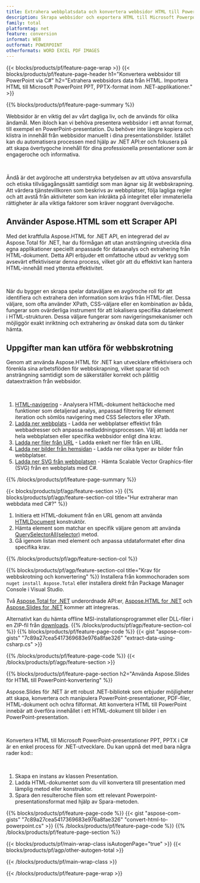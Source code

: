```yaml
---
title: Extrahera webbplatsdata och konvertera webbsidor HTML till PowerPoint med C#
description: Skrapa webbsidor och exportera HTML till Microsoft Powerpoint-presentationer i .NET-applikationer
family: total
platformtag: net
feature: conversion
informat: WEB
outformat: POWERPOINT
otherformats: WORD EXCEL PDF IMAGES
---
```

{{< blocks/products/pf/feature-page-wrap >}}
{{< blocks/products/pf/feature-page-header h1="Konvertera webbsidor till PowerPoint via C#" h2="Extrahera webbsidors data från HTML. Importera HTML till Microsoft PowerPoint PPT, PPTX-format inom .NET-applikationer." >}}

{{% blocks/products/pf/feature-page-summary %}}

<p>Webbsidor är en viktig del av vårt dagliga liv, och de används för olika ändamål. Men ibloch kan vi behöva presentera webbsidor i ett annat format, till exempel en PowerPoint-presentation. Du behöver inte längre kopiera och klistra in innehåll från webbsidor manuellt i dina presentationsbilder. Istället kan du automatisera processen med hjälp av .NET API:er och fokusera på att skapa övertygoche innehåll för dina professionella presentationer som är engageroche och informativa.</p><br />

<p>Ändå är det avgöroche att understryka betydelsen av att utöva ansvarsfulla och etiska tillvägagångssätt samtidigt som man ägnar sig åt webbskrapning. Att värdera tjänstevillkoren som beskrivs av webbplatser, följa lagliga regler och att avstå från aktiviteter som kan inkräkta på integritet eller immateriella rättigheter är alla viktiga faktorer som kräver noggrant övervägoche.</p>

<h2 class="heading-border">Använder Aspose.HTML som ett Scraper API</h2>

<p>Med det kraftfulla Aspose.HTML for .NET API, en integrerad del av Aspose.Total för .NET, har du förmågan att utan ansträngning utveckla dina egna applikationer speciellt anpassade för dataanalys och extrahering från HTML-dokument. Detta API erbjuder ett omfattoche utbud av verktyg som avsevärt effektiviserar denna process, vilket gör att du effektivt kan hantera HTML-innehåll med yttersta effektivitet.</p><br />

<p>
När du bygger en skrapa spelar dataväljare en avgöroche roll för att identifiera och extrahera den information som krävs från HTML-filer. Dessa väljare, som ofta använder XPath, CSS-väljare eller en kombination av båda, fungerar som ovärderliga instrument för att lokalisera specifika dataelement i HTML-strukturen. Dessa väljare fungerar som navigeringsmekanismer och möjliggör exakt inriktning och extrahering av önskad data som du tänker hämta.</p>

<h2 class="heading-border">Uppgifter man kan utföra för webbskrotning</h2>

<p>Genom att använda Aspose.HTML för .NET kan utvecklare effektivisera och förenkla sina arbetsflöden för webbskrapning, vilket sparar tid och ansträngning samtidigt som de säkerställer korrekt och pålitlig dataextraktion från webbsidor.</p><br />

1. [HTML-navigering](https://docs.aspose.com/html/net/html-navigation/) - Analysera HTML-dokument heltäckoche med funktioner som detaljerad analys, anpassad filtrering för element iteration och sömlös navigering med CSS Selectors eller XPath.
2. [Ladda ner webbplats](https://docs.aspose.com/html/net/download-website/) -  Ladda ner webbplatser effektivt från webbadresser och anpassa nedladdningsprocessen. Välj att ladda ner hela webbplatsen eller specifika webbsidor enligt dina krav.
3. [Ladda ner filer från URL](https://docs.aspose.com/html/net/download-file-from-url/) - Ladda enkelt ner filer från en URL.
4. [Ladda ner bilder från hemsidan](https://docs.aspose.com/html/net/download-images-from-website/) - Ladda ner olika typer av bilder från webbplatser.
5. [Ladda ner SVG från webbplatsen](https://docs.aspose.com/html/net/download-svg-from-website/) - Hämta Scalable Vector Graphics-filer (SVG) från en webbplats med C#.

{{% /blocks/products/pf/feature-page-summary  %}}

{{< blocks/products/pf/agp/feature-section >}}
{{% blocks/products/pf/agp/feature-section-col title="Hur extraherar man webbdata med C#?" %}}

1. Initiera ett HTML-dokument från en URL genom att använda [HTMLDocument](https://reference.aspose.com/html/net/aspose.html/htmldocument/htmldocument/) konstruktör.
2. Hämta element som matchar en specifik väljare genom att använda [QuerySelectorAll(selector)](https://reference.aspose.com/html/net/aspose.html.dom/document/queryselectorall/) metod.
3. Gå igenom listan med element och anpassa utdataformatet efter dina specifika krav.
 
{{% /blocks/products/pf/agp/feature-section-col %}}

{{% blocks/products/pf/agp/feature-section-col title="Krav för webbskrotning och konvertering" %}}
Installera från kommochoraden som ```nuget install Aspose.Total``` eller installera direkt från Package Manager Console i Visual Studio.

Två [Aspose.Total for .NET](https://products.aspose.com/total/net/) underordnade API:er, [Aspose.HTML for .NET](https://products.aspose.com/html/net/) och [Aspose.Slides for .NET](https://products.aspose.com/slides/net/) kommer att integreras.

Alternativt kan du hämta offline MSI-installationsprogrammet eller DLL-filer i en ZIP-fil från [downloads](https://releases.aspose.com/total/net).
{{% /blocks/products/pf/agp/feature-section-col %}}
{{% blocks/products/pf/feature-page-code %}}
{{< gist "aspose-com-gists" "7c89a27cea5417369683e976a8fae326" "extract-data-using-csharp.cs" >}}

{{% /blocks/products/pf/feature-page-code %}}
{{< /blocks/products/pf/agp/feature-section >}}

{{% blocks/products/pf/feature-page-section  h2="Använda Aspose.Slides för HTML till PowerPoint-konvertering" %}}
<p>Aspose.Slides för .NET är ett robust .NET-bibliotek som erbjuder möjligheter att skapa, konvertera och manipulera PowerPoint-presentationer, PDF-filer, HTML-dokument och ochra filformat. Att konvertera HTML till PowerPoint innebär att överföra innehållet i ett HTML-dokument till bilder i en PowerPoint-presentation.</p><br />

<p>Konvertera HTML till Microsoft PowerPoint-presentationer PPT, PPTX i C# är en enkel process för .NET-utvecklare. Du kan uppnå det med bara några rader kod::</p><br />

1. Skapa en instans av klassen Presentation.
1. Ladda HTML-dokumentet som du vill konvertera till presentation med lämplig metod eller konstruktor.
1. Spara den resulteroche filen som ett relevant Powerpoint-presentationsformat med hjälp av Spara-metoden.

{{% blocks/products/pf/feature-page-code %}}
{{< gist "aspose-com-gists" "7c89a27cea5417369683e976a8fae326" "convert-html-to-powerpoint.cs" >}}
{{% /blocks/products/pf/feature-page-code  %}}
{{% /blocks/products/pf/feature-page-section %}}

{{< blocks/products/pf/main-wrap-class isAutogenPage="true" >}}
{{< blocks/products/pf/agp/other-autogen-total >}}

{{< /blocks/products/pf/main-wrap-class >}}

{{< /blocks/products/pf/feature-page-wrap >}}